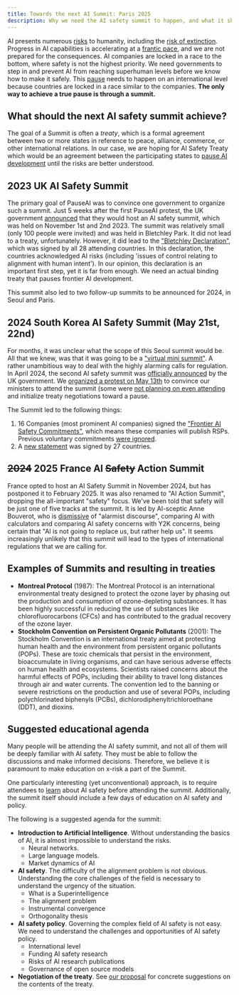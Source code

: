 ```yaml
---
title: Towards the next AI Summit: Paris 2025
description: Why we need the AI safety summit to happen, and what it should achieve.
---
```


AI presents numerous [risks](/risks) to humanity, including the [risk of extinction](/xrisk).
Progress in AI capabilities is accelerating at a [frantic pace](/urgency), and we are not prepared for the consequences.
AI companies are locked in a race to the bottom, where safety is not the highest priority.
We need governments to step in and prevent AI from reaching superhuman levels before we know how to make it safely.
This [pause](/proposal) needs to happen on an international level because countries are locked in a race similar to the companies.
**The only way to achieve a true pause is through a summit.**

## What should the next AI safety summit achieve?

The goal of a Summit is often a _treaty_, which is a formal agreement between two or more states in reference to peace, alliance, commerce, or other international relations.
In our case, we are hoping for AI Safety Treaty which would be an agreement between the participating states to [pause AI development](/proposal) until the risks are better understood.

## 2023 UK AI Safety Summit

The primary goal of PauseAI was to convince one government to organize such a summit.
Just 5 weeks after the first PauseAI protest, the UK government [announced](https://www.gov.uk/government/news/uk-to-host-first-global-summit-on-artificial-intelligence) that they would host an AI safety summit, which was held on November 1st and 2nd 2023.
The summit was relatively small (only 100 people were invited) and was held in Bletchley Park.
It did not lead to a treaty, unfortunately.
However, it did lead to the ["Bletchley Declaration"](https://www.gov.uk/government/publications/ai-safety-summit-2023-the-bletchley-declaration/the-bletchley-declaration-by-countries-attending-the-ai-safety-summit-1-2-november-2023), which was signed by all 28 attending countries.
In this declaration, the countries acknowledged AI risks (including 'issues of control relating to alignment with human intent').
In our opinion, this declaration is an important first step, yet it is far from enough.
We need an actual binding treaty that pauses frontier AI development.

This summit also led to two follow-up summits to be announced for 2024, in Seoul and Paris.

## 2024 South Korea AI Safety Summit (May 21st, 22nd)

For months, it was unclear what the scope of this Seoul summit would be.
All that we knew, was that it was going to be a ["virtual mini summit"](https://www.bracknellnews.co.uk/news/national/23898764.ai-safety-institute-will-make-uk-global-hub-rishi-sunak-says/).
A rather unambitious way to deal with the highly alarming calls for regulation.
In April 2024, the second AI safety summit was [officially announced](https://www.gov.uk/government/news/uk-and-republic-of-korea-to-build-on-legacy-of-bletchley-park) by the UK government.
We [organized a protest on May 13th](/2024-may) to convince our ministers to attend the summit (some were [not planning on even attending](https://www.reuters.com/technology/second-global-ai-safety-summit-faces-tough-questions-lower-turnout-2024-04-29/) and initialize treaty negotiations toward a pause.

The Summit led to the following things:

1. 16 Companies (most prominent AI companies) signed the ["Frontier AI Safety Commitments"](https://www.gov.uk/government/news/historic-first-as-companies-spanning-north-america-asia-europe-and-middle-east-agree-safety-commitments-on-development-of-ai?utm_source=substack&utm_medium=email), which means these companies will publish RSPs. Previous voluntary commitments [were ignored](https://www.politico.eu/article/rishi-sunak-ai-testing-tech-ai-safety-institute/).
2. A [new statement](https://www.gov.uk/government/publications/seoul-ministerial-statement-for-advancing-ai-safety-innovation-and-inclusivity-ai-seoul-summit-2024/seoul-ministerial-statement-for-advancing-ai-safety-innovation-and-inclusivity-ai-seoul-summit-2024) was signed by 27 countries.

## ~~2024~~ 2025 France AI ~~Safety~~ Action Summit

France opted to host an AI Safety Summit in November 2024, but has postponed it to February 2025.
It was also renamed to "AI Action Summit", dropping the all-important "safety" focus.
We've been told that safety will be just one of five tracks at the summit.
It is led by AI-sceptic Anne Bouverot, who is [dismissive](https://legrandcontinent-eu.translate.goog/es/2023/12/08/la-ia-no-nos-sustituira-una-conversacion-con-anne-bouverot-yann-le-cun-y-alexandre-viros/?_x_tr_sl=es&_x_tr_tl=en&_x_tr_hl=en&_x_tr_pto=sc) of "alarmist discourse", comparing AI with calculators and comparing AI safety concerns with Y2K concerns, being certain that "AI is not going to replace us, but rather help us".
It seems increasingly unlikely that this summit will lead to the types of international regulations that we are calling for.

## Examples of Summits and resulting in treaties

- **Montreal Protocol** (1987): The Montreal Protocol is an international environmental treaty designed to protect the ozone layer by phasing out the production and consumption of ozone-depleting substances. It has been highly successful in reducing the use of substances like chlorofluorocarbons (CFCs) and has contributed to the gradual recovery of the ozone layer.
- **Stockholm Convention on Persistent Organic Pollutants** (2001): The Stockholm Convention is an international treaty aimed at protecting human health and the environment from persistent organic pollutants (POPs). These are toxic chemicals that persist in the environment, bioaccumulate in living organisms, and can have serious adverse effects on human health and ecosystems. Scientists raised concerns about the harmful effects of POPs, including their ability to travel long distances through air and water currents. The convention led to the banning or severe restrictions on the production and use of several POPs, including polychlorinated biphenyls (PCBs), dichlorodiphenyltrichloroethane (DDT), and dioxins.

## Suggested educational agenda

Many people will be attending the AI safety summit, and not all of them will be deeply familiar with AI safety.
They must be able to follow the discussions and make informed decisions.
Therefore, we believe it is paramount to make education on x-risk a part of the Summit.

One particularly interesting (yet unconventional) approach, is to require attendees to [learn](/learn) about AI safety before attending the summit.
Additionally, the summit itself should include a few days of education on AI safety and policy.

The following is a suggested agenda for the summit:

- **Introduction to Artificial Intelligence**. Without understanding the basics of AI, it is almost impossible to understand the risks.
  - Neural networks.
  - Large language models.
  - Market dynamics of AI
- **AI safety**. The difficulty of the alignment problem is not obvious. Understanding the core challenges of the field is necessary to understand the urgency of the situation.
  - What is a Superintelligence
  - The alignment problem
  - Instrumental convergence
  - Orthogonality thesis
- **AI safety policy**. Governing the complex field of AI safety is not easy. We need to understand the challenges and opportunities of AI safety policy.
  - International level
  - Funding AI safety research
  - Risks of AI research publications
  - Governance of open source models
- **Negotiation of the treaty**. See [our proposal](/proposal) for concrete suggestions on the contents of the treaty.
